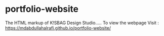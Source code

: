 # portfolio-website
The HTML markup of K!SBAG Design Studio..... 
To view the webpage Visit : https://mdabdullahalrafi.github.io/portfolio-website/

